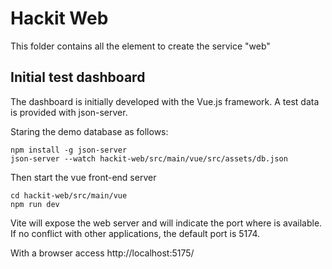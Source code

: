 # Hackit Web

This folder contains all the element to create the service "web"

## Initial test dashboard

The dashboard is initially developed with the Vue.js framework. A test data is provided with json-server.

Staring the demo database as follows:

```
npm install -g json-server
json-server --watch hackit-web/src/main/vue/src/assets/db.json
```

Then start the vue front-end server

```
cd hackit-web/src/main/vue
npm run dev
```

Vite will expose the web server and will indicate the port where is available. If no conflict with other applications, the default port is 5174.

With a browser access http://localhost:5175/